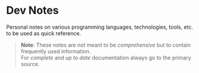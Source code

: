 # Dev Notes

Personal notes on various programming languages, technologies, tools, etc. to be used as quick reference.

> **Note**: These notes are not meant to be _comprehensive_ but to contain frequently used information.  
> For _complete_ and _up to date_ documentation always go to the primary source.
